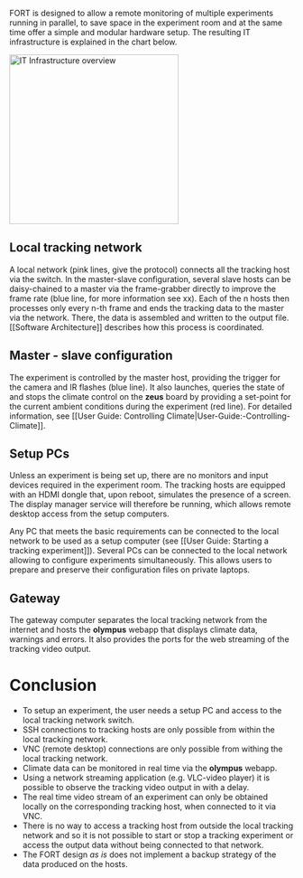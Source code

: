FORT is designed to allow a remote monitoring of multiple experiments running in parallel, to save space in the experiment room and at the same time offer a simple and modular hardware setup. The resulting IT infrastructure is explained in the chart below.

<img alt="IT Infrastructure overview" src="/home/matthias/Documents/fomicidae-tracker/documentation/images/network_explained.png" width="300" />

## Local tracking network
A local network (pink lines, give the protocol) connects all the tracking host via the switch. In the master-slave configuration, several slave hosts can be daisy-chained to a master via the frame-grabber directly to improve the frame rate (blue line, for more information see xx). Each of the n hosts then processes only every n-th frame and ends the tracking data to the master via the network. There, the data is assembled and written to the output file.
[[Software Architecture]] describes how this process is coordinated.

## Master - slave configuration
The experiment is controlled by the master host, providing the trigger for the camera and IR flashes (blue line). It also launches, queries the state of and stops the climate control on the **zeus** board by providing a set-point for the current ambient conditions during the experiment (red line). For detailed information, see [[User Guide: Controlling Climate|User-Guide:-Controlling-Climate]].

## Setup PCs
Unless an experiment is being set up, there are no monitors and input devices required in the experiment room. The tracking hosts are equipped with an HDMI dongle that, upon reboot, simulates the presence of a screen. The display manager service will therefore be running, which allows remote desktop access from the setup computers.

Any PC that meets the basic requirements can be connected to the local network to be used as a setup computer (see [[User Guide: Starting a tracking experiment]]). Several PCs can be connected to the local network allowing to configure experiments simultaneously.
This allows users to prepare and preserve their configuration files on private laptops.

## Gateway
The gateway computer separates the local tracking network from the internet and hosts the **olympus** webapp that displays climate data, warnings and errors. It also provides the ports for the web streaming of the tracking video output.

# Conclusion
* To setup an experiment, the user needs a setup PC and access to the local tracking network switch.
* SSH connections to tracking hosts are only possible from within the local tracking network.
* VNC (remote desktop) connections are only possible from withing the local tracking network.
* Climate data can be monitored in real time via the **olympus** webapp.
* Using a network streaming application (e.g. VLC-video player) it is possible to observe the tracking video output in with a delay.
* The real time video stream of an experiment can only be obtained locally on the corresponding tracking host, when connected to it via VNC.
* There is no way to access a tracking host from outside the local tracking network and so it is not possible to start or stop a tracking experiment or access the output data without being connected to that network.
* The FORT design *as is* does not implement a backup strategy of the data produced on the hosts.
